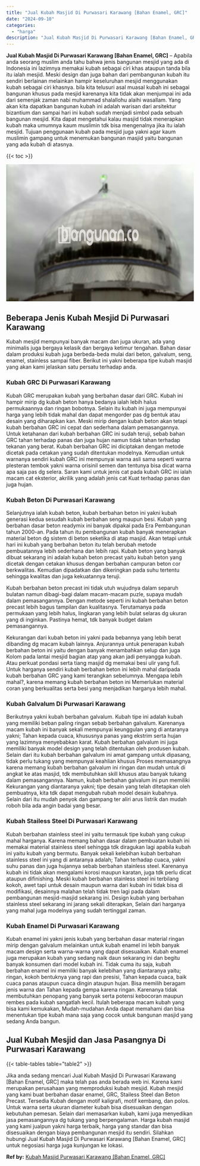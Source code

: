 ```yaml
---
title: "Jual Kubah Masjid Di Purwasari Karawang [Bahan Enamel, GRC]"
date: "2024-09-10"
categories: 
  - "harga"
description: "Jual Kubah Masjid Di Purwasari Karawang [Bahan Enamel, GRC]. Jika anda sedang mencari Jual Kubah Masjid Di Purwasari Karawang [Bahan Enamel, GRC] maka tela..."
---
```


**Jual Kubah Masjid Di Purwasari Karawang \[Bahan Enamel, GRC\]** – Apabila anda seorang muslim anda tahu bahwa jenis bangunan mesjid yang ada di Indonesia ini lazimnya memakai kubah sebagai ciri khas ataupun tanda bila itu ialah mesjid. Meski design dan juga bahan dari pembangunan kubah itu sendiri berlainan melainkan hampir keseluruhan mesjid menggunakan kubah sebagai ciri khasnya. bila kita telusuri asal muasal kubah ini sebagai bangunan khusus pada mesjid karenanya kita tidak akan menjumpai ini ada dari semenjak zaman nabi muhammad shalallohu alaihi wasallam. Yang akan kita dapatkan bangunan kubah ini adalah warisan dari arsitektur bizantium dan sampai hari ini kubah sudah menjadi simbol pada sebuah bangunan mesjid. Kita dapat mengetahui kalau masjid tidak menerapkan kubah maka umumnya kaum muslimin tdk bisa mengenalnya jika itu ialah mesjid. Tujuan penggunaan kubah pada mesjid juga yakni agar kaum muslimin gampang untuk menemukan bangunan masjid yaitu bangunan yang ada kubah di atasnya.

{{< toc >}}

![Jual Kubah Masjid Di Purwasari Karawang [Bahan Enamel, GRC]](/images/jual-kubah-masjid-13.png)

## Beberapa Jenis Kubah Mesjid Di Purwasari Karawang

Kubah mesjid mempunyai banyak macam dan juga ukuran, ada yang minimalis juga bergaya kelasik dan bergaya ketimur tengahan. Bahan dasar dalam produksi kubah juga berbeda-beda mulai dari beton, galvalum, seng, enamel, stainless sampai fiber. Berikut ini yakni beberapa tipe kubah masjid yang akan kami jelaskan satu persatu terhadap anda.

### Kubah GRC Di Purwasari Karawang

Kubah GRC merupakan kubah yang berbahan dasar dari GRC. Kubah ini hampir mirip dg kubah beton hanya bedanya ialah lebih halus permukaannya dan ringan bobotnya. Selain itu kubah ini juga mempunyai harga yang lebih tidak mahal dan dapat mengorder pas dg bentuk atau desain yang diharapkan kan. Meski mirip dengan kubah beton akan tetapi kubah berbahan GRC ini cepat dan sederhana dalam pemasangannya. Untuk ketahanan dari kubah berbahan GRC ini sudah teruji, sebab bahan GRC tahan terhadap panas dan juga hujan namun tidak tahan terhadap tekanan yang berat. Kubah berbahan GRC ini diciptakan dengan metode dicetak pada cetakan yang sudah ditentukan modelnya. Kemudian untuk warnanya sendiri kubah GRC ini mempunyai warna asli sama seperti warna plesteran tembok yakni warna orisinil semen dan tentunya bisa dicat warna apa saja pas dg selera. Saran kami untuk jenis cat pada kubah GRC ini ialah macam cat eksterior, akrilik yang adalah jenis cat Kuat terhadap panas dan juga hujan.

### Kubah Beton Di Purwasari Karawang

Selanjutnya ialah kubah beton, kubah berbahan beton ini yakni kubah generasi kedua sesudah kubah berbahan seng maupun besi. Kubah yang berbahan dasar beton readymix ini banyak dipakai pada Era Pembangunan tahun 2000-an. Pada tahun itu pembangunan kubah banyak menerapkan material beton dg sistem di beton seketika di atap masjid. Akan tetapi untuk hari ini kubah yang berbahan beton itu telah berubah metode pembuatannya lebih sederhana dan lebih rapi. Kubah beton yang banyak dibuat sekarang ini adalah kubah beton precast yaitu kubah beton yang dicetak dengan cetakan khusus dengan berbahan campuran beton cor berkwalitas. Kemudian dipadatkan dan dikeringkan pada suhu tertentu sehingga kwalitas dan juga kekuatannya teruji.

Kubah berbahan beton precast ini tidak utuh wujudnya dalam separuh bulatan namun dibagi-bagi dalam macam-macam puzle, supaya mudah dalam pemasangannya. Dengan metode seperti ini kubah berbahan beton precast lebih bagus tampilan dan kualitasnya. Terutamanya pada permukaan yang lebih halus, lingkaran yang lebih bulat selaras dg ukuran yang di inginkan. Pastinya hemat, tdk banyak budget dalam pemasangannya.

Kekurangan dari kubah beton ini yakni pada bebannya yang lebih berat dibanding dg macam kubah lainnya. Anjurannya untuk penerapan kubah berbahan beton ini yaitu dengan banyak menambahkan selup dan juga Kolom pada lantai mesjid bagian atap yang akan jadi penyangga kubah. Atau perkuat pondasi serta tiang masjid dg memakai besi ulir yang full. Untuk harganya sendiri kubah berbahan beton ini lebih mahal daripada kubah berbahan GRC yang kami terangkan sebelumnya. Mengapa lebih mahal?, karena memang kubah berbahan beton ini Memerlukan material coran yang berkualitas serta besi yang menjadikan harganya lebih mahal.

### Kubah Galvalum Di Purwasari Karawang

Berikutnya yakni kubah berbahan galvalum. Kubah tipe ini adalah kubah yang memiliki beban paling ringan sebab berbahan galvalum. Karenanya macam kubah ini banyak sekali mempunyai keunggulan yang di antaranya yakni; Tahan kepada cuaca, khususnya panas yang ekstrim serta hujan yang lazimnya menyebabkan karat. Kubah berbahan galvalum ini juga memiliki banyak model design yang telah ditentukan oleh produsen kubah. Selain dari itu kubah berbahan galvalum ini amat gampang untuk dipasang, tidak perlu tukang yang mempunyai keahlian khusus Proses memasangnya karena memang kubah berbahan galvalum ini ringan dan mudah untuk di angkat ke atas masjid, tdk membutuhkan skill khusus atau banyak tukang dalam pemasangannya. Namun, kubah berbahan galvalum ini pun memiliki Kekurangan yang diantaranya yakni; tipe desain yang telah ditetapkan oleh pembuatnya, kita tdk dapat mengubah rubah model desain kubahnya. Selain dari itu mudah penyok dan gampang ter aliri arus listrik dan mudah roboh bila ada angin badai yang besar.

### Kubah Stailess Steel Di Purwasari Karawang

Kubah berbahan stainless steel ini yaitu termasuk tipe kubah yang cukup mahal harganya. Karena memang bahan dasar dalam pembuatan kubah ini memakai material stainless steel sehingga tdk diragukan lagi apabila kubah ini yaitu kubah yang bermutu. Banyak sekali kelebihan kubah berbahan stainless steel ini yang di antaranya adalah; Tahan terhadap cuaca, yakni suhu panas dan juga hujannya sebab berbahan stainless steel. Karenanya kubah ini tidak akan mengalami korosi maupun karatan, juga tdk perlu dicat ataupun difinishing. Meski kubah berbahan stainless steel ini terbilang kokoh, awet tapi untuk desain maupun warna dari kubah ini tidak bisa di modifikasi, desainnya malahan telah tidak tren lagi pada dalam pembangunan mesjid-masjid sekarang ini. Design kubah yang berbahan stainless steel sekarang ini jarang sekali diterapkan, Selain dari harganya yang mahal juga modelnya yang sudah tertinggal zaman.

### Kubah Enamel Di Purwasari Karawang

Kubah enamel ini yakni jenis kubah yang berbahan dasar material ringan mirip dengan galvalum melainkan untuk kubah enamel ini lebih banyak macam design serta warna-warna yang dapat disesuaikan. Kubah enamel juga merupakan kubah yang sedang naik daun sekarang ini dan begitu banyak konsumen dari model kubah ini. Tidak cuma itu saja, kubah berbahan enamel ini memiliki banyak kelebihan yang diantaranya yaitu; ringan, kokoh bentuknya yang rapi dan presisi, Tahan kepada cuaca, baik cuaca panas ataupun cuaca dingin ataupun hujan. Bisa memilih beragam jenis warna dan Tahan kepada gempa karena ringan. Karenanya tidak membutuhkan penopang yang banyak serta potensi kebocoran maupun rembes pada kubah sangatlah kecil. Itulah beberapa macam kubah yang bisa kami kemukakan, Mudah-mudahan Anda dapat memahami dan bisa menentukan tipe kubah mana saja yang cocok untuk bangunan masjid yang sedang Anda bangun.

## Jual Kubah Mesjid dan Jasa Pasangnya Di Purwasari Karawang

{{< table-tables table="table2" >}}

Jika anda sedang mencari Jual Kubah Masjid Di Purwasari Karawang \[Bahan Enamel, GRC\] maka telah pas anda berada web ini. Karena kami merupakan perusahaan yang memproduksi kubah mesjid. Kubah mesjid yang kami buat berbahan dasar enamel, GRC, Stailess Steel dan Beton Precast. Tersedia Kubah dengan motif kaligrafi, motif kembang, dan polos. Untuk warna serta ukuran diameter kubah bisa disesuaikan dengan kebutuhan pemesan. Selain dari memasarkan kubah, kami juga menyedikan jasa pemasangannya dg tukang yang berpengalaman. Harga kubah masjid yang kami jualpun yakni harga terbaik, harga yang standar dan bisa disesuaikan dengan biaya pembangunan mesjid itu sendiri. Silahkan hubungi Jual Kubah Masjid Di Purwasari Karawang \[Bahan Enamel, GRC\] untuk negosiasi harga juga kunjungan ke lokasi.

**Ref by:** [Kubah Masjid Purwasari Karawang [Bahan Enamel, GRC]](https://id.wikipedia.org/wiki/Kubah)
